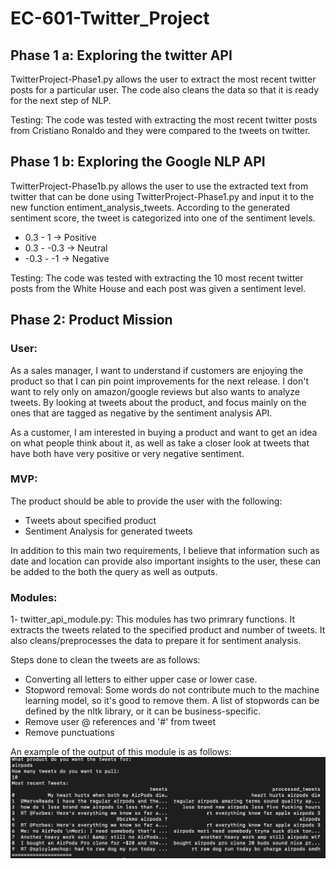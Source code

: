 # EC-601-Twitter_Project

Phase 1 a: Exploring the twitter API
--------

TwitterProject-Phase1.py allows the user to extract the most recent twitter posts for a particular user. 
The code also cleans the data so that it is ready for the next step of NLP. 

Testing: The code was tested with extracting the most recent twitter posts from Cristiano Ronaldo and they were compared to the tweets on twitter.


Phase 1 b: Exploring the Google NLP API 
--------

TwitterProject-Phase1b.py allows the user to use the extracted text from twitter that can be done using TwitterProject-Phase1.py and input it to the new function entiment_analysis_tweets. According to the generated sentiment score, the tweet is categorized into one of the sentiment levels. 
 
 - 0.3 - 1 -> Positive 
 - 0.3 - -0.3 -> Neutral  
 - -0.3 - -1 -> Negative 
 
Testing: The code was tested with extracting the 10 most recent twitter posts from the White House and each post was given a sentiment level. 

Phase 2: Product Mission
--------

### User:
As a sales manager, I want to understand if customers are enjoying the product so that I can pin point improvements for the next release. I don't want to rely only on amazon/google reviews but also wants to analyze tweets. By looking at tweets about the product, and focus mainly on the ones that are tagged as negative by the sentiment analysis API. 

As a customer, I am interested in buying a product and want to get an idea on what people think about it, as well as take a closer look at tweets that have both have very positive or very negative sentiment. 

### MVP: 
The product should be able to provide the user with the following:  
 - Tweets about specified product
 - Sentiment Analysis for generated tweets 

In addition to this main two requirements, I believe that information such as date and location can provide also important insights to the user, these can be added to the both the query as well as outputs. 

### Modules: 

1- twitter_api_module.py: 
This modules has two primrary functions. It extracts the tweets related to the specified product and number of tweets. It also cleans/preprocesses the data to prepare it for sentiment analysis.

Steps done to clean the tweets are as follows: 
 - Converting all letters to either upper case or lower case.
 - Stopword removal: Some words do not contribute much to the machine learning model, so it's good to remove them. A list of stopwords can be defined by the nltk library, or it can be business-specific.
 - Remove user @ references and '#' from tweet
 - Remove punctuations
 
An example of the output of this module is as follows: 
![alt text](https://github.com/mkhalil1998/EC-601-Twitter_Project/blob/main/Images/module1.png)
